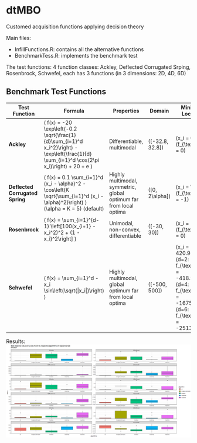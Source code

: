 # dtMBO
Customed acquisition functions applying decision theory

Main files:
+ InfillFunctions.R: contains all the alternative functions
+ BenchmarkTess.R: implements the benchmark test

The test functions: 4 function classes: Ackley, Deflected Corrugated Srping, Rosenbrock, Schwefel, each has 3 functions (in 3 dimensions: 2D, 4D, 6D)
## Benchmark Test Functions

| Test Function       | Formula | Properties | Domain | Minimum Location |
|---------------------|---------|------------|--------|------------------|
| **Ackley** | \( f(x) = -20 \exp\left(-0.2 \sqrt{\frac{1}{d}\sum_{i=1}^d x_i^2}\right) - \exp\left(\frac{1}{d} \sum_{i=1}^d \cos(2\pi x_i)\right) + 20 + e \) | Differentiable, multimodal | \([-32.8, 32.8]\) | \(x_i = 0\), \(f_{\text{min}} = 0\) |
| **Deflected Corrugated Spring** | \( f(x) = 0.1 \sum_{i=1}^d (x_i - \alpha)^2 - \cos\left(K \sqrt{\sum_{i=1}^d (x_i - \alpha)^2}\right) \) <br> \(\alpha = K = 5\) (default) | Highly multimodal, symmetric, global optimum far from local optima | \([0, 2\alpha]\) | \(x_i = \alpha\), \(f_{\text{min}} = -1\) |
| **Rosenbrock** | \( f(x) = \sum_{i=1}^{d-1} \left[100(x_{i+1} - x_i^2)^2 + (1 - x_i)^2\right] \) | Unimodal, non-convex, differentiable | \([-30, 30]\) | \(x_i = 1\), \(f_{\text{min}} = 0\) |
| **Schwefel** | \( f(x) = \sum_{i=1}^d -x_i \sin\left(\sqrt{\|x_i\|}\right) \) | Highly multimodal, global optimum far from local optima | \([-500, 500]\) | \(x_i = 420.9687\) <br> \(d=2: f_{\text{min}} = -418.9829\) <br> \(d=4: f_{\text{min}} = -1675.9316\) <br> \(d=6: f_{\text{min}} = -2513.8974\) |

Results:
![Benchmark Results](https://raw.githubusercontent.com/DucAnhValentinoNguyen/dtMBO/main/results/BenchmarkOutcome.png)
